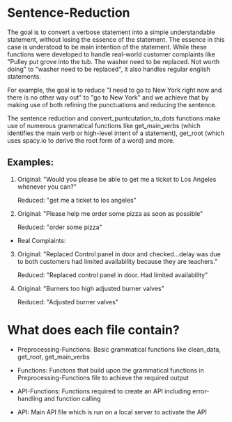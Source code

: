 # Sentence-Reduction

The goal is to convert a verbose statement into a simple understandable statement, without losing the essence of the statement. The essence in this case is understood to be main intention of the statement. While these functions were developed to handle real-world customer complaints like "Pulley put grove into the tub. The washer need to be replaced. Not worth doing" to "washer need to be replaced", it also handles regular english statements.

For example, the goal is to reduce "I need to go to New York right now and there is no other way out" to "go to New York" and we achieve that by making use of both refining the punctuations and reducing the sentence. 

The sentence reduction and convert_puntcutation_to_dots functions make use of numerous grammatical functions like get_main_verbs (which identifies the main verb or high-level intent of a statement), get_root (which uses spacy.io to derive the root form of a word) and more.

## Examples:

1. Original: "Would you please be able to get me a ticket to Los Angeles whenever you can?"

   Reduced: "get me a ticket to los angeles"

2. Original: "Please help me order some pizza as soon as possible" 

   Reduced: "order some pizza"

   
- Real Complaints:

3. Original: "Replaced Control panel in door and checked...delay was due to both customers had limited availability because they are                   teachers."

   Reduced:  "Replaced control panel in door. Had limited availability"

4. Original: "Burners too high adjusted burner valves"

   Reduced: "Adjusted burner valves"

# What does each file contain?

- Preprocessing-Functions: Basic grammatical functions like clean_data, get_root, get_main_verbs

- Functions: Functons that build upon the grammatical functions in Preprocessing-Functions file to achieve the required output

- API-Functions: Functions required to create an API including error-handling and function calling

- API: Main API file which is run on a local server to activate the API
